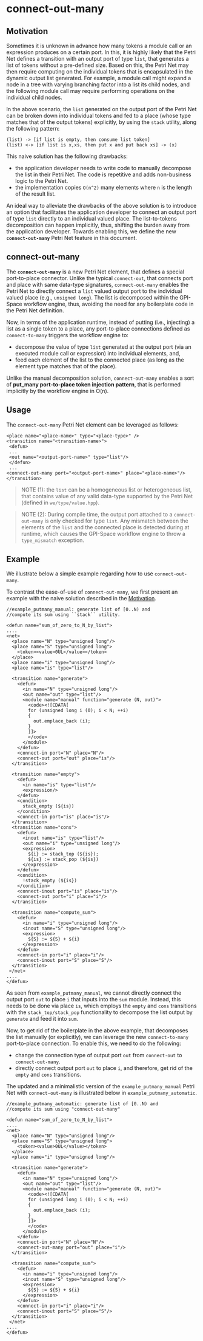 connect-out-many
===================

## Motivation
Sometimes it is unknown in advance how many tokens a module call or an expression produces on a certain port.  In this,
it is highly likely that the Petri  Net defines a transition with an output port of type ``list``, that generates a list
of tokens without a pre-defined size. Based on this, the Petri Net may  then require computing on the individual tokens
that is encapsulated in the  dynamic output list generated.
For example, a module call might expand a node in a tree with varying branching factor into a list its child nodes, and
the following module call may require performing operations on the individual child nodes.

In the above scenario, the ``list`` generated on the output port of the Petri Net can be broken down into individual
tokens and fed to a place (whose type matches that of the output tokens) explicitly, by using the ``stack``
utility, along the following pattern:

```
(list) -> [if list is empty, then consume list token]
(list) <-> [if list is x,xs, then put x and put back xs] -> (x)
```
This naive solution has the following drawbacks:

* the application developer needs to write code to manually decompose the list in their Petri Net. The code is
  repetitive and adds non-business logic to the Petri Net.
* the implementation copies `O(n^2)` many elements where `n` is the length of the result list.

An ideal way to alleviate the drawbacks of the above solution is to introduce an option that facilitates the application
developer to connect an output port of type ``list`` directly to an individual valued place. The list-to-tokens
decomposition can happen implicitly, thus, shifting the burden away from the application developer. Towards enabling
this, we define the new **``connect-out-many``** Petri Net feature in this document.

## connect-out-many
The **``connect-out-many``** is a new Petri Net element, that defines a special port-to-place connector.  Unlike the typical
``connect-out``, that connects port and place with same data-type signatures, ``connect-out-many`` enables the Petri Net
to directly connect a ``list`` valued output port to the individual valued place (e.g., ``unsigned long``). The list is
decomposed within the GPI-Space workflow engine, thus, avoiding the need for any boilerplate code in the Petri Net
definition.

Now, in terms of the application runtime, instead of putting (i.e., injecting) a list as a single token to a place, any
port-to-place connections defined as ``connect-to-many`` triggers the workflow engine to:

* decompose the value of type ``list`` generated at the output port (via an executed module call or expression) into
  individual elements, and,
* feed each element of the list to the connected place (as long as the element type matches that of the place).

Unlike the manual decomposition solution, ``connect-out-many`` enables a sort of **put_many port-to-place token
injection pattern**, that is performed implicitly by the workflow engine in O(n).

## Usage
The ``connect-out-many`` Petri Net element can be leveraged as follows:

```
<place name="<place-name>" type="<place-type>" />
<transition name="<transition-name>">
 <defun>
 ...
 <out name="<output-port-name>" type="list"/>
 </defun>
 ...
<connect-out-many port="<output-port-name>" place="<place-name>"/>
</transition>
```

> NOTE (1): the ``list`` can be a homogeneous list or heterogeneous list, that contains value of any valid data-type
> supported by the Petri Net (defined in ``we/type/value.hpp``).


> NOTE (2): During compile time, the output port attached to a ``connect-out-many`` is only checked for type ``list``.
> Any mismatch between the elements of the ``list`` and the connected place is detected during at runtime, which causes the
> GPI-Space workflow engine to throw a ``type_mismatch`` exception.


## Example
We illustrate below a simple example regarding how to use ``connect-out-many``.

To contrast the ease-of-use of ``connect-out-many``, we first present an example with the naive solution described in
the [Motivation](#motivation).

```
//example_putmany_manual: generate list of [0..N) and
//compute its sum using ``stack`` utility.

<defun name="sum_of_zero_to_N_by_list">
....
<net>
  <place name="N" type="unsigned long"/>
  <place name="S" type="unsigned long">
    <token><value>0UL</value></token>
  </place>
  <place name="i" type="unsigned long"/>
  <place name="is" type="list"/>

  <transition name="generate">
    <defun>
      <in name="N" type="unsigned long"/>
      <out name="out" type="list"/>
      <module name="manual" function="generate (N, out)">
        <code><![CDATA[
        for (unsigned long i (0); i < N; ++i)
        {
          out.emplace_back (i);
        }
        ]]>
        </code>
      </module>
    </defun>
    <connect-in port="N" place="N"/>
    <connect-out port="out" place="is"/>
  </transition>

  <transition name="empty">
    <defun>
      <in name="is" type="list"/>
      <expression/>
    </defun>
    <condition>
      stack_empty (${is})
    </condition>
    <connect-in port="is" place="is"/>
  </transition>
  <transition name="cons">
    <defun>
      <inout name="is" type="list"/>
      <out name="i" type="unsigned long"/>
      <expression>
        ${i} := stack_top (${is});
        ${is} := stack_pop (${is})
      </expression>
    </defun>
    <condition>
      !stack_empty (${is})
    </condition>
    <connect-inout port="is" place="is"/>
    <connect-out port="i" place="i"/>
  </transition>

  <transition name="compute_sum">
    <defun>
      <in name="i" type="unsigned long"/>
      <inout name="S" type="unsigned long"/>
      <expression>
        ${S} := ${S} + ${i}
      </expression>
    </defun>
    <connect-in port="i" place="i"/>
    <connect-inout port="S" place="S"/>
  </transition>
 </net>
....
</defun>
```

As seen from ``example_putmany_manual``, we cannot directly connect the output port ``out`` to place ``i`` that inputs
into the ``sum`` module. Instead, this needs to be done via place ``is``, which employs the ``empty`` and ``cons``
transitions with the ``stack_top/stack_pop`` functionality to decompose the list output by ``generate`` and feed it into
``sum``.

Now, to get rid of the boilerplate in the above example, that decomposes the list manually (or explicitly), we can
leverage the new ``connect-to-many`` port-to-place connection. To enable this, we need to do the following:

* change the connection type of output port ``out`` from ``connect-out`` to ``connect-out-many``.
* directly connect output port ``out`` to place ``i``, and therefore, get rid of the ``empty`` and ``cons`` transitions.

The updated and a minimalistic version of the ``example_putmany_manual`` Petri Net with ``connect-out-many`` is
illustrated below in ``example_putmany_automatic``.

```
//example_putmany_automatic: generate list of [0..N) and
//compute its sum using "connect-out-many"

<defun name="sum_of_zero_to_N_by_list">
....
<net>
  <place name="N" type="unsigned long"/>
  <place name="S" type="unsigned long">
    <token><value>0UL</value></token>
  </place>
  <place name="i" type="unsigned long"/>

  <transition name="generate">
    <defun>
      <in name="N" type="unsigned long"/>
      <out name="out" type="list"/>
      <module name="manual" function="generate (N, out)">
        <code><![CDATA[
        for (unsigned long i (0); i < N; ++i)
        {
          out.emplace_back (i);
        }
        ]]>
        </code>
      </module>
    </defun>
    <connect-in port="N" place="N"/>
    <connect-out-many port="out" place="i"/>
  </transition>

  <transition name="compute_sum">
    <defun>
      <in name="i" type="unsigned long"/>
      <inout name="S" type="unsigned long"/>
      <expression>
        ${S} := ${S} + ${i}
      </expression>
    </defun>
    <connect-in port="i" place="i"/>
    <connect-inout port="S" place="S"/>
  </transition>
 </net>
....
</defun>
```
